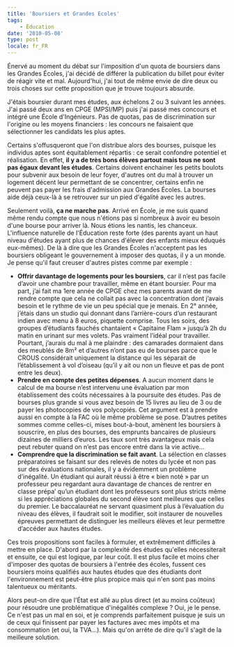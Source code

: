 ```yaml
---
title: 'Boursiers et Grandes Ecoles'
tags:
    - Éducation
date: '2010-05-08'
type: post
locale: fr_FR
---
```


Énervé au moment du débat sur l'imposition d'un quota de boursiers dans les Grandes Écoles, j'ai décidé de différer la publication du billet pour éviter de réagir vite et mal. Aujourd'hui, j'ai tout de même envie de dire deux ou trois choses sur cette proposition que je trouve toujours absurde.

<!-- more -->

J'étais boursier durant mes études, aux échelons 2 ou 3 suivant les années. J'ai passé deux ans en CPGE (MPSI/MP) puis j'ai passé mes concours et intégré une École d'Ingénieurs. Pas de quotas, pas de discrimination sur l'origine ou les moyens financiers&nbsp;: les concours ne faisaient que sélectionner les candidats les plus aptes.

Certains s'offusqueront que l'on distribue alors des bourses, puisque les individus aptes sont équitablement répartis&nbsp;: ce serait confondre potentiel et réalisation. En effet, **il y a de très bons élèves partout mais tous ne sont pas égaux devant les études**. Certains doivent enchainer les petits boulots pour subvenir aux besoin de leur foyer, d'autres ont du mal à trouver un logement décent leur permettant de se concentrer, certains enfin ne peuvent pas payer les frais d'admission aux Grandes Écoles. La bourses aide déjà ceux-là à se retrouver sur un pied d'égalité avec les autres.

Seulement voilà, **ça ne marche pas**. Arrivé en École, je me suis quand même rendu compte que nous n'étions pas si nombreux à avoir eu besoin d'une bourse pour arriver là. Nous étions les nantis, les chanceux. L'influence naturelle de l'Éducation reste forte (des parents ayant un haut niveau d'études ayant plus de chances d'élever des enfants mieux éduqués eux-mêmes). De là à dire que les Grandes Écoles n'acceptent pas les boursiers obligeant le gouvernement à imposer des quotas, il y a un monde. Je pense qu'il faut creuser d'autres pistes comme par exemple&nbsp;:

* **Offrir davantage de logements pour les boursiers**, car il n’est pas facile d’avoir une chambre pour travailler, même en étant boursier. Pour ma part, j’ai fait ma 1ere année de CPGE chez mes parents avant de me rendre compte que cela ne collait pas avec la concentration dont j’avais besoin et le rythme de vie un peu spécial que je menais. En 2° année, j’étais dans un studio qui donnant dans l’arrière-cours d’un restaurant indien avec menu à 8 euros, piquette comprise. Tous les soirs, des groupes d’étudiants fauchés chantaient «&nbsp;Capitaine Flam&nbsp;» jusqu’à 2h du matin en urinant sur mes volets. Pas vraiment l’idéal pour travailler. Pourtant, j’aurais du mal à me plaindre : des camarades dormaient dans des meublés de 8m² et d’autres n’ont pas eu de bourses parce que le CROUS considérait uniquement la distance qui les séparait de l’établissement à vol d’oiseau (qu’il y ait ou non un fleuve et pas de pont entre les deux).
* **Prendre en compte des petites dépenses**. A aucun moment dans le calcul de ma bourse n’est intervenu une évaluation par mon établissement des coûts nécessaires à la poursuite des études. Pas de bourses plus grande si vous avez besoin de 15 livres au lieu de 3 ou de payer les photocopies de vos polycopiés. Cet argument est à prendre aussi en compte à la FAC où le même problème se pose. D’autres petites sommes comme celles-ci, mises bout-à-bout, amènent les boursiers à souscrire, en plus des bourses, des emprunts bancaires de plusieurs dizaines de milliers d’euros. Les taux sont très avantageux mais cela peut rebuter quand on n’est pas encore entré dans la vie active…
* **Comprendre que la discrimination se fait avant**. La sélection en classes préparatoires se faisant sur des relevés de notes du lycée et non pas sur des évaluations nationales, il y a évidemment un problème d’inégalité. Un étudiant qui aurait réussi à être «&nbsp;bien noté&nbsp;» par un professeur peu regardant aura davantage de chances de rentrer en classe prépa’ qu’un étudiant dont les professeurs sont plus stricts même si les appréciations globales du second élève sont meilleures que celles du premier. Le baccalauréat ne servant quasiment plus à l’évaluation du niveau des élèves, il faudrait soit le modifier, soit instaurer de nouvelles épreuves permettant de distinguer les meilleurs élèves et leur permettre d’accéder aux hautes études.

Ces trois propositions sont faciles à formuler, et extrêmement difficiles à mettre en place. D'abord par la complexité des études qu'elles nécessiterait et ensuite, ce qui est logique, par leur coût. Il est plus facile et moins cher d'imposer des quotas de boursiers à l'entrée des écoles, fussent ces boursiers moins qualifiés aux hautes études que des étudiants dont l'environnement est peut-être plus propice mais qui n'en sont pas moins talentueux ou méritants.

Alors peut-on dire que l'État est allé au plus direct (et au moins coûteux) pour résoudre une problématique d'inégalités complexe&nbsp;? Oui, je le pense. Ce n'est pas un mal en soi, et je comprends parfaitement puisque je suis un de ceux qui finissent par payer les factures avec mes impôts et ma consommation (et oui, la TVA…). Mais qu'on arrête de dire qu'il s'agit de la meilleure solution.
